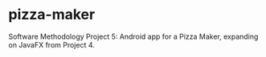 # pizza-maker
Software Methodology Project 5: Android app for a Pizza Maker, expanding on JavaFX from Project 4.
